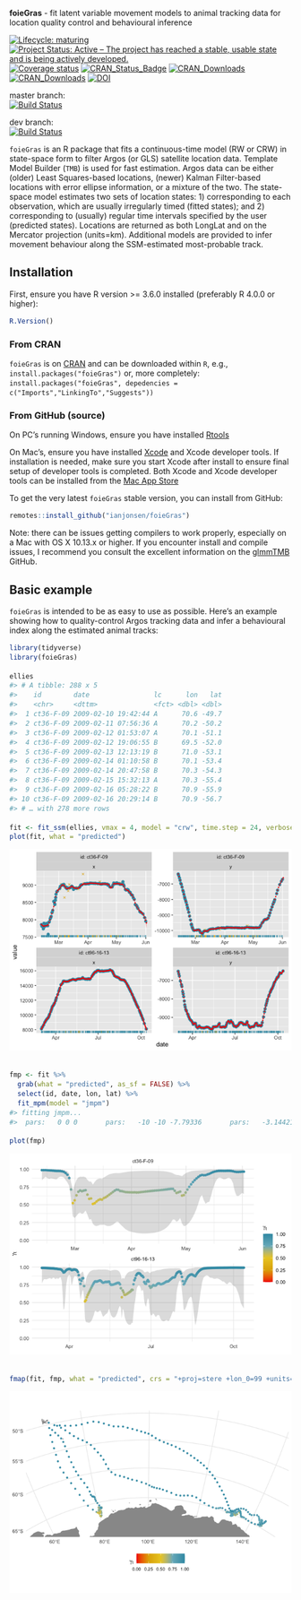
<!-- README.md is generated from README.Rmd. Please edit that file -->

**foieGras** - fit latent variable movement models to animal tracking
data for location quality control and behavioural inference

<!-- badges: start -->

[![Lifecycle:
maturing](https://img.shields.io/badge/lifecycle-maturing-blue.svg)](https://www.tidyverse.org/lifecycle/#maturing)
[![Project Status: Active – The project has reached a stable, usable
state and is being actively
developed.](https://www.repostatus.org/badges/latest/active.svg)](https://www.repostatus.org/#active)
[![Coverage
status](https://codecov.io/gh/ianjonsen/foieGras/branch/master/graph/badge.svg)](https://codecov.io/github/ianjonsen/foieGras?branch=master)
[![CRAN\_Status\_Badge](http://www.r-pkg.org/badges/version/foieGras)](https://cran.r-project.org/package=foieGras)
[![CRAN\_Downloads](http://cranlogs.r-pkg.org/badges/foieGras?color=brightgreen)](http://www.r-pkg.org/pkg/foieGras)
[![CRAN\_Downloads](http://cranlogs.r-pkg.org/badges/grand-total/foieGras?color=brightgreen)](http://r-pkg.org/pkg/foieGras)
[![DOI](https://zenodo.org/badge/DOI/10.5281/zenodo.2628481.svg)](https://doi.org/10.5281/zenodo.2628481)

master branch:  
[![Build
Status](https://travis-ci.org/ianjonsen/foieGras.svg?branch=master)](https://travis-ci.org/ianjonsen/foieGras)

dev branch:  
[![Build
Status](https://travis-ci.org/ianjonsen/foieGras.svg?branch=dev)](https://travis-ci.org/ianjonsen/foieGras)
<!-- badges: end -->

`foieGras` is an R package that fits a continuous-time model (RW or CRW)
in state-space form to filter Argos (or GLS) satellite location data.
Template Model Builder (`TMB`) is used for fast estimation. Argos data
can be either (older) Least Squares-based locations, (newer) Kalman
Filter-based locations with error ellipse information, or a mixture of
the two. The state-space model estimates two sets of location states: 1)
corresponding to each observation, which are usually irregularly timed
(fitted states); and 2) corresponding to (usually) regular time
intervals specified by the user (predicted states). Locations are
returned as both LongLat and on the Mercator projection (units=km).
Additional models are provided to infer movement behaviour along the
SSM-estimated most-probable track.

## Installation

First, ensure you have R version \>= 3.6.0 installed (preferably R 4.0.0
or higher):

``` r
R.Version()
```

### From CRAN

`foieGras` is on [CRAN](https://cran.r-project.org/package=foieGras) and
can be downloaded within `R`, e.g., `install.packages("foieGras")` or,
more completely: `install.packages("foieGras", depedencies =
c("Imports","LinkingTo","Suggests"))`

### From GitHub (source)

On PC’s running Windows, ensure you have installed
[Rtools](https://cran.r-project.org/bin/windows/Rtools/)

On Mac’s, ensure you have installed
[Xcode](https://developer.apple.com/xcode/) and Xcode developer tools.
If installation is needed, make sure you start Xcode after install to
ensure final setup of developer tools is completed. Both Xcode and Xcode
developer tools can be installed from the [Mac App
Store](https://itunes.apple.com/au/app/xcode/id497799835?mt=12)

To get the very latest `foieGras` stable version, you can install from
GitHub:

``` r
remotes::install_github("ianjonsen/foieGras")
```

Note: there can be issues getting compilers to work properly, especially
on a Mac with OS X 10.13.x or higher. If you encounter install and
compile issues, I recommend you consult the excellent information on the
[glmmTMB](https://github.com/glmmTMB/glmmTMB) GitHub.

## Basic example

`foieGras` is intended to be as easy to use as possible. Here’s an
example showing how to quality-control Argos tracking data and infer a
behavioural index along the estimated animal tracks:

``` r
library(tidyverse)
library(foieGras)

ellies
#> # A tibble: 288 x 5
#>    id        date                lc      lon   lat
#>    <chr>     <dttm>              <fct> <dbl> <dbl>
#>  1 ct36-F-09 2009-02-10 19:42:44 A      70.6 -49.7
#>  2 ct36-F-09 2009-02-11 07:56:36 A      70.2 -50.2
#>  3 ct36-F-09 2009-02-12 01:53:07 A      70.1 -51.1
#>  4 ct36-F-09 2009-02-12 19:06:55 B      69.5 -52.0
#>  5 ct36-F-09 2009-02-13 12:13:19 B      71.0 -53.1
#>  6 ct36-F-09 2009-02-14 01:10:58 B      70.1 -53.4
#>  7 ct36-F-09 2009-02-14 20:47:58 B      70.3 -54.3
#>  8 ct36-F-09 2009-02-15 15:32:13 A      70.3 -55.4
#>  9 ct36-F-09 2009-02-16 05:28:22 B      70.9 -55.9
#> 10 ct36-F-09 2009-02-16 20:29:14 B      70.9 -56.7
#> # … with 278 more rows

fit <- fit_ssm(ellies, vmax = 4, model = "crw", time.step = 24, verbose = 0)
plot(fit, what = "predicted")
```

![](man/figures/README-example-1.png)<!-- -->

``` r

fmp <- fit %>% 
  grab(what = "predicted", as_sf = FALSE) %>%
  select(id, date, lon, lat) %>%
  fit_mpm(model = "jmpm")
#> fitting jmpm...
#>  pars:   0 0 0       pars:   -10 -10 -7.79336       pars:   -3.14421 -3.14421 -2.45039       pars:   -1.45489 -1.45489 -1.13385       pars:   -3.57693 -7.50806 -4.16447       pars:   -2.0877 -3.25999 -2.0376       pars:   -1.72535 -2.22639 -1.52011       pars:   -1.8028 -2.60053 -1.61483       pars:   -1.75945 -2.3911 -1.56181       pars:   -1.83198 -2.38463 -1.5485       pars:   -1.80865 -2.39362 -1.51063       pars:   -1.78037 -2.40869 -1.35048       pars:   -1.75358 -2.43276 -0.89015       pars:   -1.77783 -2.43105 -0.59397       pars:   -1.83038 -2.38511 -0.60967       pars:   -1.85163 -2.4075 -0.62148       pars:   -1.85259 -2.41005 -0.61647       pars:   -1.85288 -2.41006 -0.61389       pars:   -1.85304 -2.40998 -0.61217       pars:   -1.85305 -2.40998 -0.61209

plot(fmp)
```

![](man/figures/README-example-2.png)<!-- -->

``` r

fmap(fit, fmp, what = "predicted", crs = "+proj=stere +lon_0=99 +units=km +ellps=WGS84")
```

![](man/figures/README-example-3.png)<!-- -->
